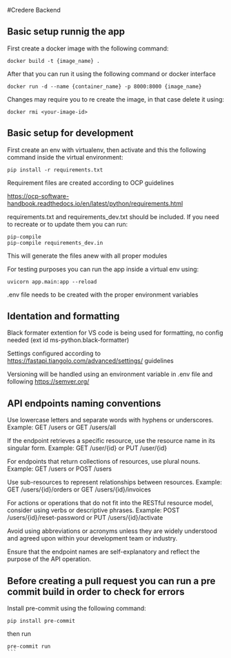 #Credere Backend

## Basic setup runnig the app

First create a docker image with the following command:
```
docker build -t {image_name} .
```

After that you can run it using the following command or docker interface
```
docker run -d --name {container_name} -p 8000:8000 {image_name}
```

Changes may require you to re create the image, in that case delete it using:
```
docker rmi <your-image-id>
```

## Basic setup for development

First create an env with virtualenv, then activate and this the following command inside the virtual environment:
```
pip install -r requirements.txt
```

Requirement files are created according to OCP guidelines

https://ocp-software-handbook.readthedocs.io/en/latest/python/requirements.html

requirements.txt and requirements_dev.txt should be included.
If you need to recreate or to update them you can run:
```
pip-compile 
pip-compile requirements_dev.in
```
This will generate the files anew with all proper modules

For testing purposes you can run the app inside a virtual env using:
```
uvicorn app.main:app --reload
```

.env file needs to be created with the proper environment variables

## Identation and formatting

Black formater extention for VS code is being used for formatting, no config needed (ext id ms-python.black-formatter)

Settings configured according to https://fastapi.tiangolo.com/advanced/settings/ guidelines

Versioning will be handled using an environment variable in .env file and following https://semver.org/


## API endpoints naming conventions

Use lowercase letters and separate words with hyphens or underscores.
Example: GET /users or GET /users/all

If the endpoint retrieves a specific resource, use the resource name in its singular form.
Example: GET /user/{id} or PUT /user/{id}

For endpoints that return collections of resources, use plural nouns.
Example: GET /users or POST /users

Use sub-resources to represent relationships between resources.
Example: GET /users/{id}/orders or GET /users/{id}/invoices

For actions or operations that do not fit into the RESTful resource model, consider using verbs or descriptive phrases.
Example: POST /users/{id}/reset-password or PUT /users/{id}/activate

Avoid using abbreviations or acronyms unless they are widely understood and agreed upon within your development team or industry.

Ensure that the endpoint names are self-explanatory and reflect the purpose of the API operation.

## Before creating a pull request you can run a pre commit build in order to check for errors

Install pre-commit using the following command:
```
pip install pre-commit
```
then run
````
pre-commit run
```